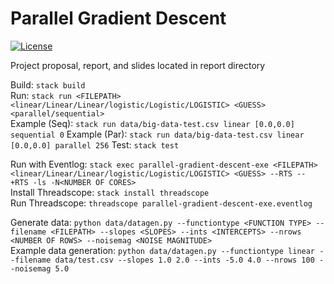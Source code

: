 # Parallel Gradient Descent

[![License](https://img.shields.io/badge/License-BSD%203--Clause-blue.svg)](https://opensource.org/licenses/BSD-3-Clause)

Project proposal, report, and slides located in report directory  

Build: `stack build `   
Run: `stack run <FILEPATH> <linear/Linear/Linear/logistic/Logistic/LOGISTIC> <GUESS> <parallel/sequential>`  
Example (Seq): `stack run data/big-data-test.csv linear [0.0,0.0] sequential 0`
Example (Par): `stack run data/big-data-test.csv linear [0.0,0.0] parallel 256`
Test: `stack test`

Run with Eventlog: `stack exec parallel-gradient-descent-exe <FILEPATH> <linear/Linear/Linear/logistic/Logistic/LOGISTIC> <GUESS> --RTS -- +RTS -ls -N<NUMBER OF CORES>`  
Install Threadscope: `stack install threadscope`  
Run Threadscope: `threadscope parallel-gradient-descent-exe.eventlog`  

Generate data: `python data/datagen.py --functiontype <FUNCTION TYPE> --filename <FILEPATH> --slopes <SLOPES> --ints <INTERCEPTS> --nrows <NUMBER OF ROWS> --noisemag <NOISE MAGNITUDE>`  
Example data generation: `python data/datagen.py --functiontype linear --filename data/test.csv --slopes 1.0 2.0 --ints -5.0 4.0 --nrows 100 --noisemag 5.0`
